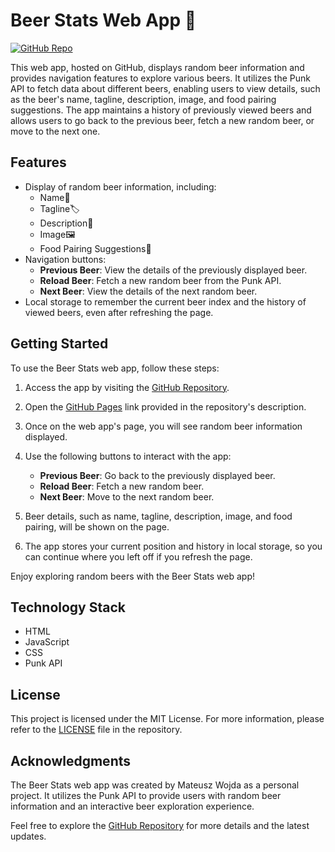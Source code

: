 # Beer Stats Web App 🍻

[![GitHub Repo](https://img.shields.io/badge/GitHub-Repository-blue)](https://github.com/MateuszWoj-bit/beer-stats-app)

This web app, hosted on GitHub, displays random beer information and provides navigation features to explore various beers. It utilizes the Punk API to fetch data about different beers, enabling users to view details, such as the beer's name, tagline, description, image, and food pairing suggestions. The app maintains a history of previously viewed beers and allows users to go back to the previous beer, fetch a new random beer, or move to the next one.

## Features

- Display of random beer information, including:
  - Name🍺
  - Tagline🏷️
  - Description📗
  - Image🖼️
  - Food Pairing Suggestions🍲
- Navigation buttons:
  - **Previous Beer**: View the details of the previously displayed beer.
  - **Reload Beer**: Fetch a new random beer from the Punk API.
  - **Next Beer**: View the details of the next random beer.
- Local storage to remember the current beer index and the history of viewed beers, even after refreshing the page.

## Getting Started

To use the Beer Stats web app, follow these steps:

1. Access the app by visiting the [GitHub Repository](https://github.com/MateuszWoj-bit/beer-stats-app).

2. Open the [GitHub Pages](https://mateuszwoj-bit.github.io/beer-stats-app/) link provided in the repository's description.

3. Once on the web app's page, you will see random beer information displayed.

4. Use the following buttons to interact with the app:
   - **Previous Beer**: Go back to the previously displayed beer.
   - **Reload Beer**: Fetch a new random beer.
   - **Next Beer**: Move to the next random beer.

5. Beer details, such as name, tagline, description, image, and food pairing, will be shown on the page.

6. The app stores your current position and history in local storage, so you can continue where you left off if you refresh the page.

Enjoy exploring random beers with the Beer Stats web app!

## Technology Stack

- HTML
- JavaScript
- CSS
- Punk API

## License

This project is licensed under the MIT License. For more information, please refer to the [LICENSE](https://github.com/MateuszWoj-bit/beer-stats-app/blob/main/LICENSE) file in the repository.

## Acknowledgments

The Beer Stats web app was created by Mateusz Wojda as a personal project. It utilizes the Punk API to provide users with random beer information and an interactive beer exploration experience.

Feel free to explore the [GitHub Repository](https://github.com/MateuszWoj-bit/beer-stats-app) for more details and the latest updates.
